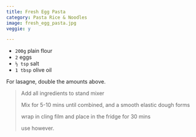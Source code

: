 ```yaml
---
title: Fresh Egg Pasta 
category: Pasta Rice & Noodles
image: fresh_egg_pasta.jpg
veggie: y

--- 
```


* `200g` plain flour
* `2` eggs
* `½ tsp` salt
* `1 tbsp` olive oil

For lasagne, double the amounts above.

> Add all ingredients to stand mixer
>
> Mix for 5-10 mins until combined, and a smooth elastic dough forms
>
> wrap in cling film and place in the fridge for 30 mins
>
> use however. 